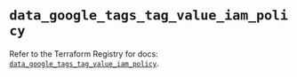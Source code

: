 # `data_google_tags_tag_value_iam_policy`

Refer to the Terraform Registry for docs: [`data_google_tags_tag_value_iam_policy`](https://registry.terraform.io/providers/hashicorp/google/6.3.0/docs/data-sources/tags_tag_value_iam_policy).
